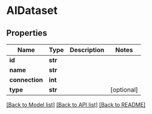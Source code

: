 # AIDataset


## Properties

Name | Type | Description | Notes
------------ | ------------- | ------------- | -------------
**id** | **str** |  | 
**name** | **str** |  | 
**connection** | **int** |  | 
**type** | **str** |  | [optional] 

[[Back to Model list]](../README.md#models) [[Back to API list]](../README.md#api-endpoints) [[Back to README]](../README.md)


